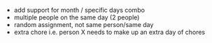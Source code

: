 - add support for month / specific days combo
- multiple people on the same day (2 people)
- random assignment, not same person/same day
- extra chore i.e. person X needs to make up an extra day of chores
